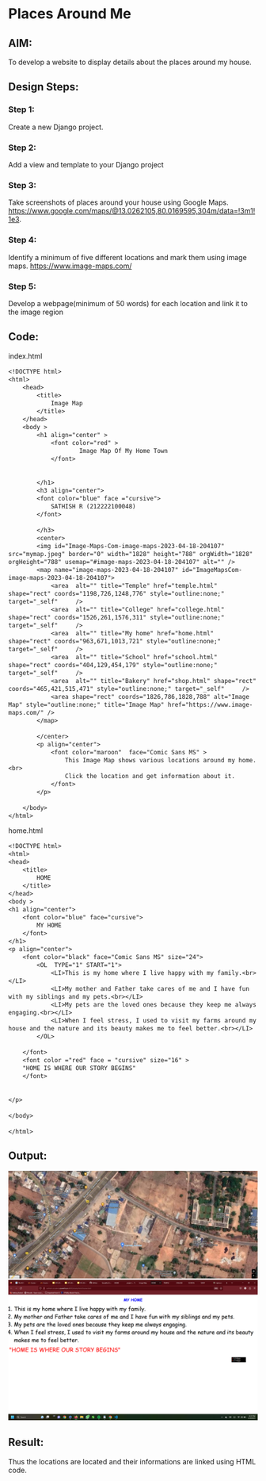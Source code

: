 # Places Around Me
## AIM:
To develop a website to display details about the places around my house.

## Design Steps:

### Step 1:
Create a new Django project.
### Step 2:
Add a view and template to your Django project
### Step 3:
Take screenshots of places around your house using Google Maps.
https://www.google.com/maps/@13.0262105,80.0169595,304m/data=!3m1!1e3.
### Step 4:
Identify a minimum of five different locations and mark them using image maps.
https://www.image-maps.com/
### Step 5:
Develop a webpage(minimum of 50 words) for each location and link it to the image region

## Code:
index.html
```
<!DOCTYPE html>
<html>
    <head>
        <title>
            Image Map
        </title>
    </head>
    <body >
        <h1 align="center" >
            <font color="red" >
                    Image Map Of My Home Town
            </font>

            
        </h1>
        <h3 align="center">
        <font color="blue" face ="cursive">
            SATHISH R (212222100048)
        </font>
            
        </h3>
        <center>
        <img id="Image-Maps-Com-image-maps-2023-04-18-204107" src="mymap.jpeg" border="0" width="1828" height="788" orgWidth="1828" orgHeight="788" usemap="#image-maps-2023-04-18-204107" alt="" />
        <map name="image-maps-2023-04-18-204107" id="ImageMapsCom-image-maps-2023-04-18-204107">
            <area  alt="" title="Temple" href="temple.html" shape="rect" coords="1198,726,1248,776" style="outline:none;" target="_self"     />
            <area  alt="" title="College" href="college.html" shape="rect" coords="1526,261,1576,311" style="outline:none;" target="_self"     />
            <area  alt="" title="My home" href="home.html" shape="rect" coords="963,671,1013,721" style="outline:none;" target="_self"     />
            <area  alt="" title="School" href="school.html" shape="rect" coords="404,129,454,179" style="outline:none;" target="_self"     />
            <area  alt="" title="Bakery" href="shop.html" shape="rect" coords="465,421,515,471" style="outline:none;" target="_self"     />
            <area shape="rect" coords="1826,786,1828,788" alt="Image Map" style="outline:none;" title="Image Map" href="https://www.image-maps.com/" />
        </map>

        </center>
        <p align="center">
            <font color="maroon"  face="Comic Sans MS" >
                This Image Map shows various locations around my home.<br>
                Click the location and get information about it.
            </font>
        </p>

    </body>
</html>
```
home.html
```
<!DOCTYPE html>
<html>
<head>
    <title>
        HOME
    </title>
</head>
<body >
<h1 align="center">
    <font color="blue" face="cursive">
        MY HOME
    </font>
</h1>
<p align="center">
    <font color="black" face="Comic Sans MS" size="24">
        <OL  TYPE="1" START="1">
			<LI>This is my home where I live happy with my family.<br></LI>		
			<LI>My mother and Father take cares of me and I have fun with my siblings and my pets.<br></LI>
            <LI>My pets are the loved ones because they keep me always engaging.<br></LI>
            <LI>When I feel stress, I used to visit my farms around my house and the nature and its beauty makes me to feel better.<br></LI>
		</OL>

    </font>
    <font color ="red" face = "cursive" size="16" > 
    "HOME IS WHERE OUR STORY BEGINS"
    </font>


</p>

</body>

</html>
```
## Output:
![MAP](mymap.jpeg)
![HOME](home.png)

## Result:
Thus the locations are located and their informations are linked using HTML code.
